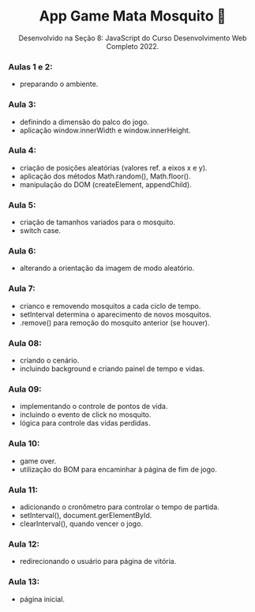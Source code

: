 <div align="center">

# App Game Mata Mosquito 🦟
Desenvolvido na Seção 8: JavaScript do Curso Desenvolvimento Web Completo 2022.

</div>

### Aulas 1 e 2: 
- preparando o ambiente.

### Aula 3:
- definindo a dimensão do palco do jogo.
- aplicação window.innerWidth e window.innerHeight.

### Aula 4:
- criação de posições aleatórias (valores ref. a eixos x e y).
- aplicação dos métodos Math.random(), Math.floor().
- manipulação do DOM (createElement, appendChild).

### Aula 5:
- criação de tamanhos variados para o mosquito.
- switch case.

### Aula 6:
- alterando a orientação da imagem de modo aleatório.

### Aula 7:
- crianco e removendo mosquitos a cada ciclo de tempo.
- setInterval determina o aparecimento de novos mosquitos.
- .remove() para remoção do mosquito anterior (se houver).

### Aula 08: 
- criando o cenário.
- incluindo background e criando painel de tempo e vidas.

### Aula 09:
- implementando o controle de pontos de vida.
- incluindo o evento de click no mosquito.
- lógica para controle das vidas perdidas.

### Aula 10:
- game over.
- utilização do BOM para encaminhar à página de fim de jogo.

### Aula 11:
- adicionando o cronômetro para controlar o tempo de partida.
- setInterval(), document.gerElementById.
- clearInterval(), quando vencer o jogo.

### Aula 12:
- redirecionando o usuário para página de vitória.

### Aula 13: 
- página inicial.